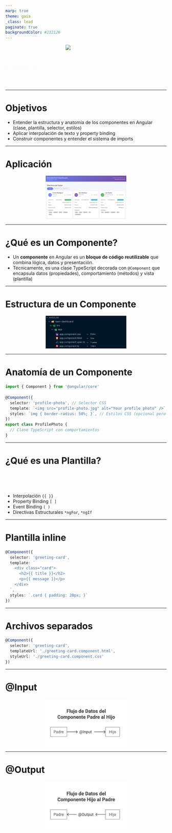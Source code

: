```yaml
---
marp: true
theme: gaia
_class: lead
paginate: true
backgroundColor: #232126
---
```


<style scoped>
  h1 strong {
    color: #fbfbfb
  }
  p {
    color: #fff
  }
</style>

![bg left:40% 80%](https://angular.dev/assets/images/press-kit/angular_wordmark_gradient.png)

# **Clase 2**

Componentes y plantillas en Angular

---

<!-- backgroundColor: #f6f7f9 -->

# Objetivos

- Entender la estructura y anatomía de los componentes en Angular (clase, plantilla, selector, estilos)
- Aplicar interpolación de texto y property binding
- Construir componentes y entender el sistema de imports

---

<style scoped>
  p {
    text-align: center
  }
  img {
    width: 80%
  }
</style>

# Aplicación

![componentes](./assets/app.png)

---

# ¿Qué es un Componente?

- Un **componente** en Angular es un **bloque de código reutilizable** que combina lógica, datos y presentación.
- Técnicamente, es una clase TypeScript decorada con `@Component` que encapsula datos (propiedades), comportamiento (métodos) y vista (plantilla)

---

<style scoped>
  p {
    text-align: center
  }
</style>

# Estructura de un Componente

![componentes](./assets/components.png)

---

# Anatomía de un Componente

```typescript
import { Component } from '@angular/core'

@Component({
  selector: 'profile-photo', // Selector CSS
  template: `<img src="profile-photo.jpg" alt="Your profile photo" />`, // Template HTML
  styles: `img { border-radius: 50%; }`, // Estilos CSS (opcional pero recomendado)
})
export class ProfilePhoto {
  // Clase TypeScript con comportamientos
}
```

---

# ¿Qué es una Plantilla?

Una **plantilla** es un archivo HTML que define cómo se debe renderizar la vista de un componente. Las plantillas combinan HTML estándar con sintaxis especial de Angular como:

- Interpolación `{{ }}`
- Property Binding `[ ]`
- Event Binding `( )`
- Directivas Estructurales `*ngFor`, `*ngIf`

---

# Plantilla inline

```typescript
@Component({
  selector: 'greeting-card',
  template: `
    <div class="card">
      <h2>{{ title }}</h2>
      <p>{{ message }}</p>
    </div>
  `,
  styles: `.card { padding: 20px; }`
})
```

---

# Archivos separados

```typescript
@Component({
  selector: 'greeting-card',
  templateUrl: './greeting-card.component.html',
  styleUrl: './greeting-card.component.css'
})
```

---

<style scoped>
  p {
    text-align: center
  }
  img {
    width: 50%
  }
</style>

# @Input

![input](./assets/input.png)

---

<style scoped>
  p {
    text-align: center
  }
  img {
    width: 50%
  }
</style>

# @Output

![output](./assets/output.png)
